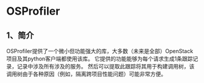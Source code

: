 # OSProfiler

## 1、简介

OSProfiler提供了一个微小但功能强大的库，大多数（未来是全部）OpenStack项目及其python客户端都使用该库。 它提供的功能能够为每个请求生成1条跟踪记录，记录中涉及所有涉及的服务。 然后可以提取此跟踪将其用于构建调用树，该调用树由于各种原因（例如，隔离跨项目性能问题）可能非常方便。

